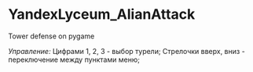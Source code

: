 # YandexLyceum_AlianAttack
Tower defense on pygame

*Управление:*
  Цифрами 1, 2, 3 - выбор турели;
  Стрелочки вверх, вниз - переключение между пунктами меню;
